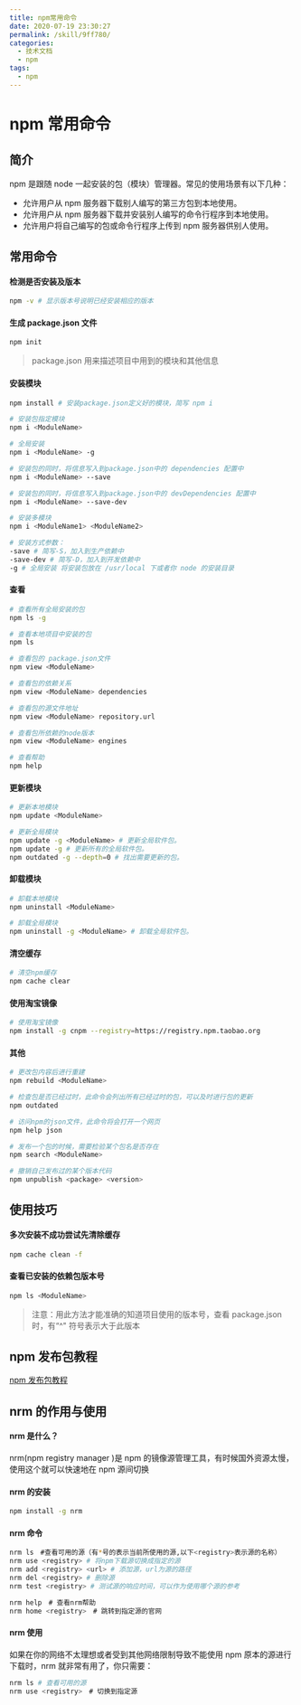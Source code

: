 ```yaml
---
title: npm常用命令
date: 2020-07-19 23:30:27
permalink: /skill/9ff780/
categories:
  - 技术文档
  - npm
tags:
  - npm
---
```


# npm 常用命令

## 简介

npm 是跟随 node 一起安装的包（模块）管理器。常见的使用场景有以下几种：

- 允许用户从 npm 服务器下载别人编写的第三方包到本地使用。
- 允许用户从 npm 服务器下载并安装别人编写的命令行程序到本地使用。
- 允许用户将自己编写的包或命令行程序上传到 npm 服务器供别人使用。

<!-- more -->

## 常用命令

#### 检测是否安装及版本

```sh
npm -v # 显示版本号说明已经安装相应的版本
```

#### 生成 package.json 文件

```sh
npm init
```

> package.json 用来描述项目中用到的模块和其他信息

#### 安装模块

```sh
npm install # 安装package.json定义好的模块，简写 npm i

# 安装包指定模块
npm i <ModuleName>

# 全局安装
npm i <ModuleName> -g

# 安装包的同时，将信息写入到package.json中的 dependencies 配置中
npm i <ModuleName> --save

# 安装包的同时，将信息写入到package.json中的 devDependencies 配置中
npm i <ModuleName> --save-dev

# 安装多模块
npm i <ModuleName1> <ModuleName2>

# 安装方式参数：
-save # 简写-S，加入到生产依赖中
-save-dev # 简写-D，加入到开发依赖中
-g # 全局安装 将安装包放在 /usr/local 下或者你 node 的安装目录
```

#### 查看

```sh
# 查看所有全局安装的包
npm ls -g

# 查看本地项目中安装的包
npm ls

# 查看包的 package.json文件
npm view <ModuleName>

# 查看包的依赖关系
npm view <ModuleName> dependencies

# 查看包的源文件地址
npm view <ModuleName> repository.url

# 查看包所依赖的node版本
npm view <ModuleName> engines

# 查看帮助
npm help
```

#### 更新模块

```sh
# 更新本地模块
npm update <ModuleName>

# 更新全局模块
npm update -g <ModuleName> # 更新全局软件包。
npm update -g # 更新所有的全局软件包。
npm outdated -g --depth=0 # 找出需要更新的包。
```

#### 卸载模块

```sh
# 卸载本地模块
npm uninstall <ModuleName>

# 卸载全局模块
npm uninstall -g <ModuleName> # 卸载全局软件包。
```

#### 清空缓存

```sh
# 清空npm缓存
npm cache clear
```

#### 使用淘宝镜像

```sh
# 使用淘宝镜像
npm install -g cnpm --registry=https://registry.npm.taobao.org
```

#### 其他

```sh
# 更改包内容后进行重建
npm rebuild <ModuleName>

# 检查包是否已经过时，此命令会列出所有已经过时的包，可以及时进行包的更新
npm outdated

# 访问npm的json文件，此命令将会打开一个网页
npm help json

# 发布一个包的时候，需要检验某个包名是否存在
npm search <ModuleName>

# 撤销自己发布过的某个版本代码
npm unpublish <package> <version>
```

## 使用技巧

#### 多次安装不成功尝试先清除缓存

```sh
npm cache clean -f
```

#### 查看已安装的依赖包版本号

```sh
npm ls <ModuleName>
```

> 注意：用此方法才能准确的知道项目使用的版本号，查看 package.json 时，有“^" 符号表示大于此版本

## npm 发布包教程

[npm 发布包教程](https://segmentfault.com/a/1190000017461666)

## nrm 的作用与使用

#### nrm 是什么？

nrm(npm registry manager )是 npm 的镜像源管理工具，有时候国外资源太慢，使用这个就可以快速地在 npm 源间切换

#### nrm 的安装

```sh
npm install -g nrm
```

#### nrm 命令

```sh
nrm ls　#查看可用的源（有*号的表示当前所使用的源,以下<registry>表示源的名称）
nrm use <registry> # 将npm下载源切换成指定的源
nrm add <registry> <url> # 添加源，url为源的路径
nrm del <registry> # 删除源
nrm test <registry> # 测试源的响应时间，可以作为使用哪个源的参考

nrm help　# 查看nrm帮助
nrm home <registry>　# 跳转到指定源的官网
```

#### nrm 使用

如果在你的网络不太理想或者受到其他网络限制导致不能使用 npm 原本的源进行下载时，nrm 就非常有用了，你只需要：

```sh
nrm ls # 查看可用的源
nrm use <registry>　# 切换到指定源
```
